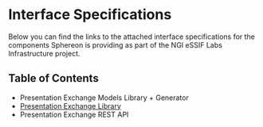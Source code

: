 # Interface Specifications
Below you can find the links to the attached interface specifications for the components Sphereon is providing as part of the NGI eSSIF Labs Infrastructure project.

## Table of Contents
* Presentation Exchange Models Library + Generator
* [Presentation Exchange Library](./interface_specification_of_pe_library_component.md)
* Presentation Exchange REST API
